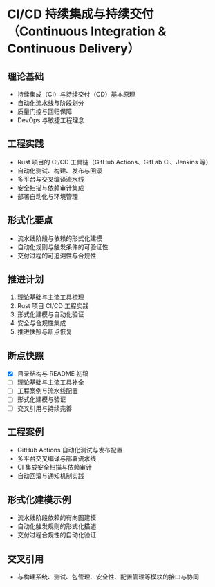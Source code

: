 # CI/CD 持续集成与持续交付（Continuous Integration & Continuous Delivery）

## 理论基础

- 持续集成（CI）与持续交付（CD）基本原理
- 自动化流水线与阶段划分
- 质量门控与回归保障
- DevOps 与敏捷工程理念

## 工程实践

- Rust 项目的 CI/CD 工具链（GitHub Actions、GitLab CI、Jenkins 等）
- 自动化测试、构建、发布与回滚
- 多平台与交叉编译流水线
- 安全扫描与依赖审计集成
- 部署自动化与环境管理

## 形式化要点

- 流水线阶段与依赖的形式化建模
- 自动化规则与触发条件的可验证性
- 交付过程的可追溯性与合规性

## 推进计划

1. 理论基础与主流工具梳理
2. Rust 项目 CI/CD 工程实践
3. 形式化建模与自动化验证
4. 安全与合规性集成
5. 推进快照与断点恢复

## 断点快照

- [x] 目录结构与 README 初稿
- [ ] 理论基础与主流工具补全
- [ ] 工程案例与流水线配置
- [ ] 形式化建模与验证
- [ ] 交叉引用与持续完善

## 工程案例

- GitHub Actions 自动化测试与发布配置
- 多平台交叉编译与部署流水线
- CI 集成安全扫描与依赖审计
- 自动回滚与通知机制实践

## 形式化建模示例

- 流水线阶段依赖的有向图建模
- 自动化触发规则的形式化描述
- 交付过程合规性的自动化验证

## 交叉引用

- 与构建系统、测试、包管理、安全性、配置管理等模块的接口与协同

